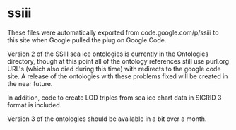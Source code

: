 # ssiii

These files were automatically exported from code.google.com/p/ssiii to this site when Google pulled the plug on Google Code.  

Version 2 of the SSIII sea ice ontologies is currently in the Ontologies directory, though at this point all of the ontology references still use purl.org URL's (which also died during this time) with redirects to the google code site.  A release of the ontologies with these problems fixed will be created in the near future.

In addition, code to create LOD triples from sea ice chart data in SIGRID 3 format is included.

Version 3 of the ontologies should be available in a bit over a month.  
